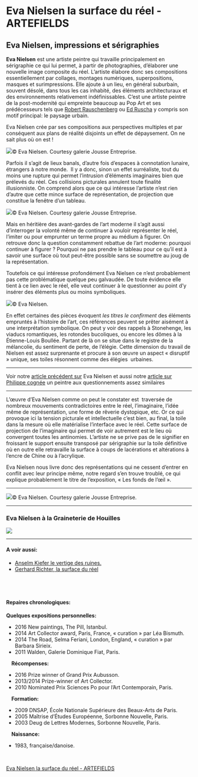 # Eva Nielsen la surface du réel - ARTEFIELDS
## Eva Nielsen, impressions et sérigraphies

**Eva Nielsen** est une artiste peintre qui travaille principalement en sérigraphie ce qui lui permet, à partir de photographies, d’élaborer une nouvelle image composite du réel. L’artiste élabore donc ses compositions essentiellement par collages, montages numériques, superpositions, masques et surimpressions. Elle ajoute à un lieu, en général suburbain, souvent désolé, dans tous les cas inhabité, des éléments architecturaux et des environnements relativement indéfinissables. C’est une artiste peintre de la post-modernité qui empreinte beaucoup au Pop Art et ses prédécesseurs tels que [Robert Rauschenberg](https://www.artefields.net/robert-rauschenberg-vaporous-fantasies/) ou [Ed Ruscha](https://www.artefields.net/edward-ruscha-gagosian/) y compris son motif principal: le paysage urbain.

Eva Nielsen crée par ses compositions aux perspectives multiples et par conséquent aux plans de réalité disjoints un effet de dépaysement. On ne sait plus où on est !

![](eva-nielsen-serigraphie/eva-nielsen-serigraphie-painting-artiste-peintre-exposition.jpg)© Eva Nielsen. Courtesy galerie Jousse Entreprise.

Parfois il s’agit de lieux banals, d’autre fois d’espaces à connotation lunaire, étrangers à notre monde.  Il y a donc, sinon un effet surréaliste, tout du moins une rupture qui permet l’intrusion d’éléments imaginaires bien que prélevés du réel. Ces collisions picturales annulent toute finalité illusionniste. On comprend alors que ce qui intéresse l’artiste n’est rien d’autre que cette mince surface de représentation, de projection que constitue la fenêtre d’un tableau.

![](eva-nielsen-serigraphie/eva-nielsen-artiste-peintre-peinture-serigraphie-suburbain-exposition-galerie-jousse-entreprise-les-fonds-de-loeil-7-1024x430.jpg)© Eva Nielsen. Courtesy galerie Jousse Entreprise.

Mais en héritière des avant-gardes de l’art moderne il s’agit aussi d’interroger la volonté même de continuer à vouloir représenter le réel, l’imiter ou pour emprunter un terme propre au médium à figurer. On retrouve donc la question constamment rebattue de l’art moderne: pourquoi continuer à figurer ? Pourquoi ne pas prendre le tableau pour ce qu’il est à savoir une surface où tout peut-être possible sans se soumettre au joug de la représentation.

Toutefois ce qui intéresse profondément Eva Nielsen ce n’est probablement pas cette problématique quelque peu galvaudée. De toute évidence elle tient à ce lien avec le réel, elle veut continuer à le questionner au point d’y insérer des éléments plus ou moins symboliques.

![](eva-nielsen-serigraphie/eva-nielsen-serigraphie-painting-artiste-peintre-exposition-2.jpg)© Eva Nielsen.

En effet certaines des pièces évoquent _les titres le confirment_ des éléments empruntés à l’histoire de l’art, ces références peuvent se prêter aisément à une interprétation symbolique. On peut y voir des rappels à Stonehenge, les viaducs romantiques, les rotondes bucoliques, ou encore les dômes à la Étienne-Louis Boullée. Partant de là on se situe dans le registre de la mélancolie, du sentiment de perte, de l’élégie. Cette dimension du travail de Nielsen est assez surprenante et procure à son œuvre un aspect « disruptif » unique, ses toiles résonnent comme des élégies  urbaines.

---

Voir notre [article précédent sur](https://www.artefields.net/eva-nielsen/) Eva Nielsen et aussi notre [article sur Philippe cognée](https://www.artefields.net/philippe-cognee-galerie-daniel-templon/) un peintre aux questionnements assez similaires

---

L’œuvre d’Eva Nielsen comme on peut le constater est  traversée de nombreux mouvements contradictoires entre le réel, l’imaginaire, l’idée même de représentation, une forme de rêverie dystopique, etc. Or ce qui provoque ici la tension picturale et intellectuelle c’est bien, au final, la toile dans la mesure où elle matérialise l’interface avec le réel. Cette surface de projection de l’imaginaire qui permet de voir autrement est le lieu où convergent toutes les antinomies. L’artiste ne se prive pas de le signifier en froissant le support ensuite transposé par sérigraphie sur la toile définitive où en outre elle retravaille la surface à coups de lacérations et altérations à l’encre de Chine ou à l’acrylique.

Eva Nielsen nous livre donc des représentations qui ne cessent d’entrer en conflit avec leur principe même, notre regard s’en trouve troublé, ce qui explique probablement le titre de l’exposition, « Les fonds de l’œil ».

---

![](eva-nielsen-serigraphie/eva-nielsen-artiste-peintre-peinture-serigraphie-suburbain-exposition-galerie-jousse-entreprise-les-fonds-de-loeil-6-1024x430.jpg)© Eva Nielsen. Courtesy galerie Jousse Entreprise.

---

### Eva Nielsen à la Graineterie de Houilles

![](eva-nielsen-serigraphie/eva-nielsen-la-graineterie-houilles-exposition-art-contemporain-serigraphield.002.jpg)

---

#### A voir aussi:

* [Anselm Kiefer le vertige des ruines.](https://www.artefields.net/anselm-kiefer-centre-georges-pompidou/)
* [Gerhard Richter, la surface du réel](https://www.artefields.net/gerhard-richter-iceberg/)

⠀
---

#### Repaires chronologiques:

**Quelques expositions personnelles:**

* 2016 New paintings, The Pill, Istanbul.
* 2014 Art Collector award, Paris, France, « curation » par Léa Bismuth.
* 2014 The Road, Selma Feriani, London, England, « curation » par Barbara Sirieix.
* 2011 Walden, Galerie Dominique Fiat, Paris.

⠀
**Récompenses:**

* 2016 Prize winner of Grand Prix Aubusson.
* 2013/2014 Prize-winner of Art Collector.
* 2010 Nominated Prix Sciences Po pour l’Art Contemporain, Paris.

⠀
**Formation:**

* 2009 DNSAP, École Nationale Supérieure des Beaux-Arts de Paris.
* 2005 Maîtrise d’Études Européenne, Sorbonne Nouvelle, Paris.
* 2003 Deug de Lettres Modernes, Sorbonne Nouvelle, Paris.

⠀
**Naissance:**

* 1983, française/danoise.

⠀

[Eva Nielsen la surface du réel - ARTEFIELDS](https://www.artefields.net/eva-nielsen-serigraphie/)